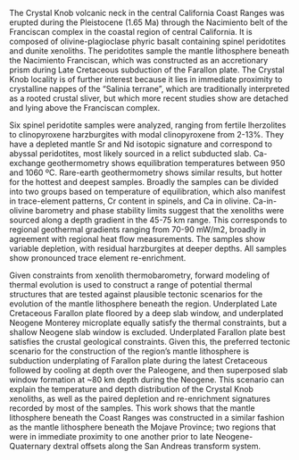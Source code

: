 The Crystal Knob volcanic neck in the central California Coast Ranges was
erupted during the Pleistocene (1.65 Ma) through the
Nacimiento belt of the Franciscan complex in the coastal region of central
California. It is composed of
olivine-plagioclase phyric basalt containing spinel peridotites and
dunite xenoliths. The peridotites sample the mantle lithosphere beneath the
Nacimiento Franciscan, which was constructed as an accretionary prism during
Late Cretaceous subduction of the Farallon plate.
The Crystal Knob locality is of further interest because it lies in immediate
proximity to crystalline nappes of the “Salinia terrane”, which are
traditionally interpreted as a rooted crustal sliver,
but which more recent studies show are detached and
lying above the Franciscan complex.

Six spinel peridotite samples were analyzed, ranging from fertile lherzolites
to clinopyroxene harzburgites with modal clinopyroxene from 2-13%. They have
a depleted mantle Sr and Nd isotopic signature and correspond to abyssal peridotites,
most likely sourced in a relict subducted slab. Ca-exchange geothermometry
shows equilibration temperatures between 950 and 1060 ºC. Rare-earth
geothermometry shows similar results, but hotter for the hottest and deepest samples.
Broadly the samples can be divided into two groups based on temperature of
equilibration, which also manifest in trace-element patterns, Cr content in
spinels, and Ca in olivine. Ca-in-olivine barometry and phase stability limits
suggest that the xenoliths were sourced along a depth gradient in the 45-75 km
range. This corresponds to regional geothermal
gradients ranging from 70-90 mW/m2, broadly in agreement with regional heat
flow measurements.
The samples show variable depletion, with residual harzburgites at deeper depths.
All samples show pronounced trace element re-enrichment.

Given constraints from xenolith thermobarometry, forward modeling of thermal
evolution is used to construct a range of potential thermal structures that are
tested against plausible tectonic scenarios for the evolution of the mantle
lithosphere beneath the region. Underplated Late Cretaceous Farallon plate
floored by a deep slab window, and underplated Neogene Monterey microplate
equally satisfy the thermal constraints, but a shallow Neogene slab window is
excluded. Underplated Farallon plate best satisfies the crustal geological
constraints. Given this, the preferred tectonic scenario for the construction
of the region’s mantle lithosphere is subduction underplating of Farallon plate
during the latest Cretaceous followed by cooling at depth over the Paleogene,
and then superposed slab window formation at ~80 km depth during the Neogene.
This scenario can explain the temperature and depth distribution of the Crystal
Knob xenoliths, as well as the paired depletion and re-enrichment signatures
recorded by most of the samples. This work shows that the mantle lithosphere
beneath the Coast Ranges was constructed in a similar fashion as the mantle
lithosphere beneath the Mojave Province; two regions that were in immediate
proximity to one another prior to late Neogene-Quaternary dextral offsets along
the San Andreas transform system.

